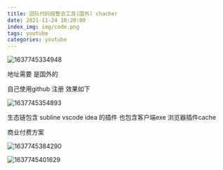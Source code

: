 ```yaml
---
title: 团队代码段整合工具(国外) chacher
date: 2021-11-24 10:20:00
index_img: img/code.png
tags: youtube 
categories: youtube 
---
```


![1637745334948](1637745334948.png)

地址需要  是国外的 

自己使用github 注册 效果如下

![1637745354893](1637745354893.png)

 生态链包含 subline vscode idea 的插件 也包含客户端exe 浏览器插件cache  

 商业付费方案 

![1637745384290](1637745384290.png)

![1637745401629](1637745401629.png)